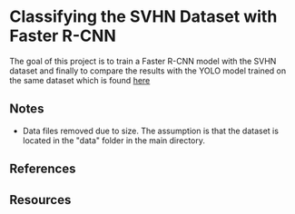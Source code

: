 # Classifying the SVHN Dataset with Faster R-CNN
The goal of this project is to train a Faster R-CNN model with the SVHN dataset and finally to compare the results with the YOLO model trained on the same dataset which is found [here](http://localhost)

## Notes
- Data files removed due to size. The assumption is that the dataset is located in the "data" folder in the main directory.

## References

## Resources


